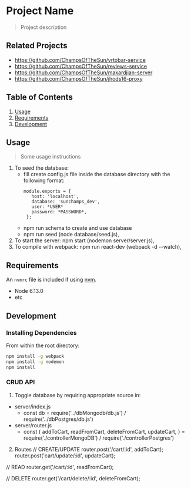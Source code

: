 # Project Name

> Project description

## Related Projects

  - https://github.com/ChampsOfTheSun/vrtobar-service
  - https://github.com/ChampsOfTheSun/reviews-service
  - https://github.com/ChampsOfTheSun/makardjian-server
  - https://github.com/ChampsOfTheSun/jhods16-proxy

## Table of Contents

1. [Usage](#Usage)
1. [Requirements](#requirements)
1. [Development](#development)

## Usage

> Some usage instructions
  
1. To seed the database: 
    - fill create config.js file inside the database directory with the following format:
       ```
       module.exports = {
          host: 'localhost',
          database: 'sunchamps_dev',
          user: *USER*
          password: *PASSWORD*,
        }; 
        ```
    - npm run schema to create and use database 
    - npm run seed (node database/seed.js),
 1. To start the server: npm start (nodemon server/server.js),
 1. To compile with webpack: npm run react-dev (webpack -d --watch),

## Requirements

An `nvmrc` file is included if using [nvm](https://github.com/creationix/nvm).

- Node 6.13.0
- etc

## Development

### Installing Dependencies

From within the root directory:

```sh
npm install -g webpack
npm install -g nodemon
npm install
```
### CRUD API
1. Toggle database by requiring appropriate source in:
  - server/index.js
    - const db = require('../dbMongodb/db.js') / require('../dbPostgres/db.js')
  - server/router.js
    - const {
        addToCart,
        readFromCart,
        deleteFromCart,
        updateCart,
      } = require('./controllerMongoDB') / require('./controllerPostgres')

2. Routes
// CREATE/UPDATE
router.post('/cart/:id', addToCart);
router.post('cart/update/:id', updateCart);

// READ
router.get('/cart/:id', readFromCart);

// DELETE
router.get('/cart/delete/:id', deleteFromCart);
